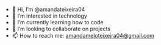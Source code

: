 - 👋 Hi, I’m @amandateixeira04
- 👀 I’m interested in technology
- 🌱 I’m currently learning how to code
- 💞️ I’m looking to collaborate on projects
- 📫 How to reach me: amandameloteixeira04@gmail.com

<!---
amandateixeira04/amandateixeira04 is a ✨ special ✨ repository because its `README.md` (this file) appears on your GitHub profile.
You can click the Preview link to take a look at your changes.
--->
